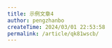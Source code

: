 ```yaml
---
title: 示例文章4
author: pengzhanbo
createTime: 2024/03/01 22:53:58
permalink: /article/qk81wscb/
---
```

